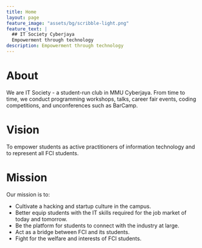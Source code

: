```yaml
---
title: Home
layout: page
feature_image: "assets/bg/scribble-light.png"
feature_text: |
  ## IT Society Cyberjaya
  Empowerment through technology
description: Empowerment through technology
---
```


# About
We are IT Society - a student-run club in MMU Cyberjaya. From time to time, we conduct programming workshops, talks, career fair events, coding competitions, and unconferences such as BarCamp.

# Vision

To empower students as active practitioners of information technology and to represent all FCI students.

# Mission 
Our mission is to:

*	Cultivate a hacking and startup culture in the campus.
*	Better equip students with the IT skills required for the job market of today and tomorrow.
*	Be the platform for students to connect with the industry at large.
*	Act as a bridge between FCI and its students.
*	Fight for the welfare and interests of FCI students.
